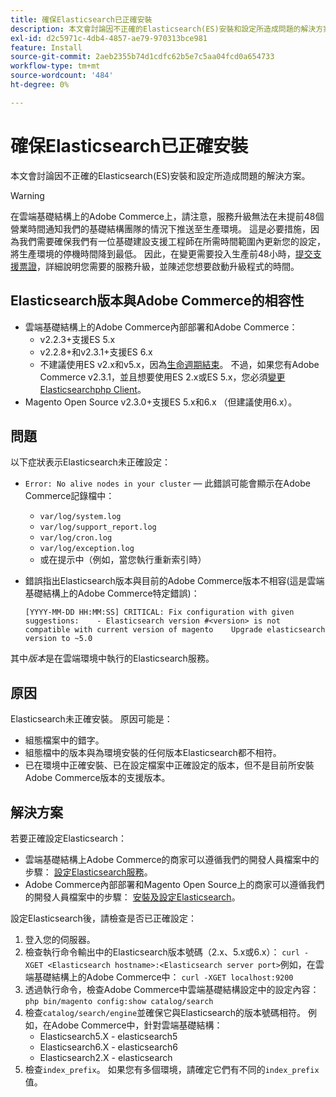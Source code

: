```yaml
---
title: 確保Elasticsearch已正確安裝
description: 本文會討論因不正確的Elasticsearch(ES)安裝和設定所造成問題的解決方案。
exl-id: d2c5971c-4db4-4857-ae79-970313bce981
feature: Install
source-git-commit: 2aeb2355b74d1cdfc62b5e7c5aa04fcd0a654733
workflow-type: tm+mt
source-wordcount: '484'
ht-degree: 0%

---
```


# 確保Elasticsearch已正確安裝

本文會討論因不正確的Elasticsearch(ES)安裝和設定所造成問題的解決方案。

>[!WARNING]
>
>在雲端基礎結構上的Adobe Commerce上，請注意，服務升級無法在未提前48個營業時間通知我們的基礎結構團隊的情況下推送至生產環境。 這是必要措施，因為我們需要確保我們有一位基礎建設支援工程師在所需時間範圍內更新您的設定，將生產環境的停機時間降到最低。 因此，在變更需要投入生產前48小時，[提交支援票證](/help/help-center-guide/help-center/magento-help-center-user-guide.md#submit-ticket)，詳細說明您需要的服務升級，並陳述您想要啟動升級程式的時間。

## Elasticsearch版本與Adobe Commerce的相容性

* 雲端基礎結構上的Adobe Commerce內部部署和Adobe Commerce：
   * v2.2.3+支援ES 5.x
   * v2.2.8+和v2.3.1+支援ES 6.x
   * 不建議使用ES v2.x和v5.x，因為[生命週期結束](https://www.elastic.co/support/eol)。 不過，如果您有Adobe Commerce v2.3.1，並且想要使用ES 2.x或ES 5.x，您必須[變更Elasticsearchphp Client](https://experienceleague.adobe.com/zh-hant/docs/commerce-operations/configuration-guide/search/overview-search)。
* Magento Open Source v2.3.0+支援ES 5.x和6.x （但建議使用6.x）。

## 問題

以下症狀表示Elasticsearch未正確設定：

* `Error: No alive nodes in your cluster` — 此錯誤可能會顯示在Adobe Commerce記錄檔中：
   * `var/log/system.log`
   * `var/log/support_report.log`
   * `var/log/cron.log`
   * `var/log/exception.log`
   * 或在提示中（例如，當您執行重新索引時）
* 錯誤指出Elasticsearch版本與目前的Adobe Commerce版本不相容(這是雲端基礎結構上的Adobe Commerce特定錯誤)：

  ```
  [YYYY-MM-DD HH:MM:SS] CRITICAL: Fix configuration with given suggestions:    - Elasticsearch version #<version> is not compatible with current version of magento    Upgrade elasticsearch version to ~5.0
  ```

其中&#x200B;*版本*&#x200B;是在雲端環境中執行的Elasticsearch服務。

## 原因

Elasticsearch未正確安裝。 原因可能是：

* 組態檔案中的錯字。
* 組態檔中的版本與為環境安裝的任何版本Elasticsearch都不相符。
* 已在環境中正確安裝、已在設定檔案中正確設定的版本，但不是目前所安裝Adobe Commerce版本的支援版本。

## 解決方案

若要正確設定Elasticsearch：

* 雲端基礎結構上Adobe Commerce的商家可以遵循我們的開發人員檔案中的步驟： [設定Elasticsearch服務](https://experienceleague.adobe.com/zh-hant/docs/commerce-cloud-service/user-guide/configure/service/elasticsearch)。
* Adobe Commerce內部部署和Magento Open Source上的商家可以遵循我們的開發人員檔案中的步驟： [安裝及設定Elasticsearch](https://experienceleague.adobe.com/zh-hant/docs/commerce-operations/configuration-guide/search/overview-search)。

設定Elasticsearch後，請檢查是否已正確設定：

1. 登入您的伺服器。
1. 檢查執行命令輸出中的Elasticsearch版本號碼（2.x、5.x或6.x）： `curl -XGET <Elasticsearch hostname>:<Elasticsearch server port>`例如，在雲端基礎結構上的Adobe Commerce中： `curl -XGET localhost:9200`
1. 透過執行命令，檢查Adobe Commerce中雲端基礎結構設定中的設定內容： `php bin/magento config:show catalog/search`
1. 檢查`catalog/search/engine`並確保它與Elasticsearch的版本號碼相符。 例如，在Adobe Commerce中，針對雲端基礎結構：
   * Elasticsearch5.X - elasticsearch5
   * Elasticsearch6.X - elasticsearch6
   * Elasticsearch2.X - elasticsearch
1. 檢查`index_prefix`。 如果您有多個環境，請確定它們有不同的`index_prefix`值。
